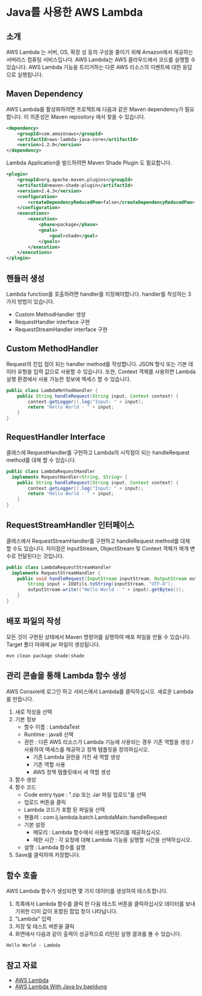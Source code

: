 # Java를 사용한 AWS Lambda

## 소개
AWS Lambda 는 서버, OS, 확장 성 등의 구성을 줄이기 위해 Amazon에서 제공하는 서버리스 컴퓨팅 서비스입니다. AWS Lambda는 AWS 클라우드에서 코드를 실행할 수 있습니다.
AWS Lambda 기능을 트리거하는 다른 AWS 리소스의 이벤트에 대한 응답으로 실행됩니다.

## Maven Dependency
AWS Lambda를 활성화하려면 프로젝트에 다음과 같은 Maven dependency가 필요합니다.
이 의존성은 Maven repository 에서 찾을 수 있습니다.
```xml
<dependency>
    <groupId>com.amazonaws</groupId>
    <artifactId>aws-lambda-java-core</artifactId>
    <version>1.2.0</version>
</dependency>
```

Lambda Application을 빌드하려면 Maven Shade Plugin 도 필요합니다.
```xml
<plugin>
    <groupId>org.apache.maven.plugins</groupId>
    <artifactId>maven-shade-plugin</artifactId>
    <version>2.4.3</version>
    <configuration>
        <createDependencyReducedPom>false</createDependencyReducedPom>
    </configuration>
    <executions>
        <execution>
            <phase>package</phase>
            <goals>
                <goal>shade</goal>
            </goals>
        </execution>
    </executions>
</plugin>
```

## 핸들러 생성
Lambda function를 호출하려면 handler를 지정해야합니다. handler를 작성하는 3가지 방법이 있습니다.
- Custom MethodHandler 생성
- RequestHandler interface 구현
- RequestStreamHandler interface 구현


## Custom MethodHandler
Request의 진입 점이 되는 handler method를 작성합니다. JSON 형식 또는 기본 데이터 유형을 입력 값으로 사용할 수 있습니다.
또한, Context 객체를 사용하면 Lambda 실행 환경에서 사용 가능한 정보에 액세스 할 수 있습니다.
```java
public class LambdaMethodHandler {
    public String handleRequest(String input, Context context) {
        context.getLogger().log("Input: " + input);
        return "Hello World - " + input;
    }
}
```

## RequestHandler Interface
클래스에 RequestHandler를 구현하고 Lambda의 시작점이 되는 handleRequest method를 대체 할 수 있습니다.
```java
public class LambdaRequestHandler
  implements RequestHandler<String, String> {
    public String handleRequest(String input, Context context) {
        context.getLogger().log("Input: " + input);
        return "Hello World - " + input;
    }
}
```

## RequestStreamHandler 인터페이스
클래스에서 RequestStreamHandler를 구현하고 handleRequest method를 대체 할 수도 있습니다.
차이점은 InputStream, ObjectStream 및 Context 객체가 매개 변수로 전달된다는 것입니다.
```java
public class LambdaRequestStreamHandler
  implements RequestStreamHandler {
    public void handleRequest(InputStream inputStream, OutputStream outputStream, Context context) {
        String input = IOUtils.toString(inputStream, "UTF-8");
        outputStream.write(("Hello World - " + input).getBytes());
    }
}
```


## 배포 파일의 작성
모든 것이 구현된 상태에서 Maven 명령어를 실행하여 배포 파일을 만들 수 있습니다.
Target 폴더 아래에 jar 파일이 생성됩니다.
```
mvn clean package shade:shade
```


## 관리 콘솔을 통해 Lambda 함수 생성
AWS Console에 로그인 하고 서비스에서 Lambda를 클릭하십시오. 
새로운 Lambda를 만듭니다.
1. 새로 작성을 선택
2. 기본 정보
    - 함수 이름 : LambdaTest
    - Runtime : java8 선택
    - 권한 : 다른 AWS 리소스가 Lambda 기능에 사용되는 경우 기존 역할을 생성 / 사용하여 액세스를 제공하고 정책 템플릿을 정의하십시오.
      - 기존 Lambda 권한을 가진 새 역할 생성
      - 기존 역할 사용
      - AWS 정책 템플릿에서 새 역할 생성
3. 함수 생성
4. 함수 코드
    - Code entry type : ".zip 또는 Jar 파일 업로드"를 선택 
    - 업로드 버튼을 클릭 
    - Lambda 코드가 포함 된 파일을 선택
    - 핸들러 : com.lj.lambda.batch.LambdaMain::handleRequest
    - 기본 설정
      - 메모리 : Lambda 함수에서 사용할 메모리를 제공하십시오.
      - 제한 시간 : 각 요청에 대해 Lambda 기능을 실행할 시간을 선택하십시오.
    - 설명 : Lambda 함수를 설명
5. Save를 클릭하여 저장합니다.

## 함수 호출
AWS Lambda 함수가 생성되면 몇 가지 데이터를 생성하여 테스트합니다.
1. 목록에서 Lambda 함수를 클릭 한 다음 테스트 버튼을 클릭하십시오
데이터를 보내기위한 더미 값이 포함된 팝업 창이 나타납니다.
2. "Lambda" 입력
3. 저장 및 테스트 버튼을 클릭
4. 화면에서 다음과 같이 출력이 성공적으로 리턴된 실행 결과를 볼 수 있습니다.
```
Hello World - Lambda
```

## 참고 자료 
- [AWS Lambda](https://aws.amazon.com/ko/lambda/)
- [AWS Lambda With Java 
by baeldung](https://www.baeldung.com/java-aws-lambda)
